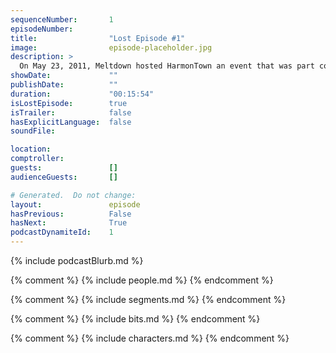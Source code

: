 ```yaml
---
sequenceNumber:       1
episodeNumber:        
title:                "Lost Episode #1"
image:                episode-placeholder.jpg
description: >
  On May 23, 2011, Meltdown hosted HarmonTown an event that was part comedy stand-up, part pre-beta podcast, and part first initiative on establishing a community on the Moon that starred head of state Dan Harmon creator of Community and also featuring Jeff Bryan Davis as City Comptroller (Harmon's right hand man), Rob Schrab as the Tweetmaster of Classic Tweets (for when Harmon starts to lose the audience), Mike Rock as the purveyor of sexual moments (to add some saucy flavor to the event), and Christen the JPL/NASA scientist who focuses on ionic space propulsion (adding a level of legitimacy and science to the night). The event featured hilarious anecdotes from Harmon's storied life, classic tweets, and singing and dancing. Here's some highlights from the first meeting!I Will Be Your Watermelon
showDate:             ""
publishDate:          ""
duration:             "00:15:54"
isLostEpisode:        true
isTrailer:            false
hasExplicitLanguage:  false
soundFile:            

location:             
comptroller:          
guests:               []
audienceGuests:       []

# Generated.  Do not change:
layout:               episode
hasPrevious:          False
hasNext:              True
podcastDynamiteId:    1
---
```


{% include podcastBlurb.md %}

{% comment %}
{% include people.md %}
{% endcomment %}

{% comment %}
{% include segments.md %}
{% endcomment %}

{% comment %}
{% include bits.md %}
{% endcomment %}

{% comment %}
{% include characters.md %}
{% endcomment %}
